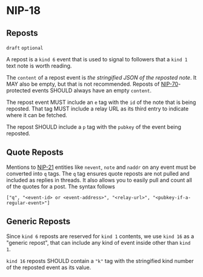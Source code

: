 NIP-18
======

Reposts
-------

`draft` `optional`

A repost is a `kind 6` event that is used to signal to followers
that a `kind 1` text note is worth reading.

The `content` of a repost event is _the stringified JSON of the reposted note_. It MAY also be empty, but that is not recommended.
Reposts of [NIP-70](70.md)-protected events SHOULD always have an empty `content`.

The repost event MUST include an `e` tag with the `id` of the note that is
being reposted. That tag MUST include a relay URL as its third entry
to indicate where it can be fetched.

The repost SHOULD include a `p` tag with the `pubkey` of the event being
reposted.

## Quote Reposts

Mentions to [NIP-21](21.md) entities like `nevent`, `note` and `naddr` on any 
event must be converted into `q` tags. The `q` tag ensures quote reposts are 
not pulled and included as replies in threads. It also allows you to easily 
pull and count all of the quotes for a post. The syntax follows

`["q", "<event-id> or <event-address>", "<relay-url>", "<pubkey-if-a-regular-event>"]`

## Generic Reposts

Since `kind 6` reposts are reserved for `kind 1` contents, we use `kind 16`
as a "generic repost", that can include any kind of event inside other than
`kind 1`.

`kind 16` reposts SHOULD contain a `"k"` tag with the stringified kind number
of the reposted event as its value.
